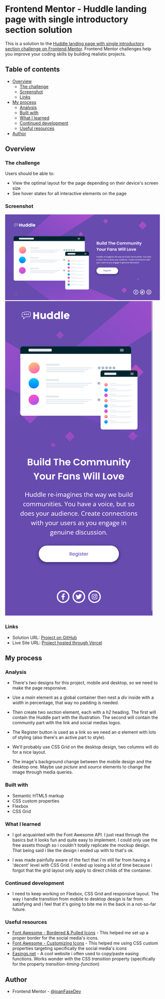 # Frontend Mentor - Huddle landing page with single introductory section solution

This is a solution to the [Huddle landing page with single introductory section challenge on Frontend Mentor](https://www.frontendmentor.io/challenges/huddle-landing-page-with-a-single-introductory-section-B_2Wvxgi0). Frontend Mentor challenges help you improve your coding skills by building realistic projects.

## Table of contents

- [Overview](#overview)
  - [The challenge](#the-challenge)
  - [Screenshot](#screenshot)
  - [Links](#links)
- [My process](#my-process)
  - [Analysis](#analysis)
  - [Built with](#built-with)
  - [What I learned](#what-i-learned)
  - [Continued development](#continued-development)
  - [Useful resources](#useful-resources)
- [Author](#author)

## Overview

### The challenge

Users should be able to:

- View the optimal layout for the page depending on their device's screen size
- See hover states for all interactive elements on the page

### Screenshot

![](./images/hudle-landing-page-desktop.png)
![](./images/hudle-landing-page-mobile.png)

### Links

- Solution URL: [Project on GitHub](https://github.com/joanFaseDev/hudle-landing-page)
- Live Site URL: [Project hosted through Vercel](https://hudle-landing-page-ten.vercel.app/)

## My process

### Analysis

- There's two designs for this project, mobile and desktop, so we need to make the page responsive.

- Use a _main_ element as a global container then nest a _div_ inside with a _width_ in percentage, that way no padding is needed.

- Then create two _section_ element, each with a _h2_ heading. The first will contain the Huddle part with the illustration. The second will contain the community part with the link and social medias logos.

- The Register button is used as a link so we need an _a_ element with lots of styling (also there's an active part to style).

- We'll probably use CSS Grid on the desktop design, two columns will do for a nice layout.

- The image's background change between the mobile design and the desktop one. Maybe use _picture_ and _source_ elements to change the image through media queries.

### Built with

- Semantic HTML5 markup
- CSS custom properties
- Flexbox
- CSS Grid

### What I learned

- I got acquainted with the Font Awesome API. I just read through the basics but it looks fun and quite easy to implement. I could only use the free assets though so i couldn't totally replicate the mockup design. That being said i like the design i ended up with to that's ok.

- I was made painfully aware of the fact that i'm still far from having a 'decent' level with CSS Grid. I ended up losing a lot of time because i forgot that the grid layout only apply to direct childs of the container.

### Continued development

- I need to keep working on Flexbox, CSS Grid and responsive layout. The way i handle transition from mobile to desktop design is far from satisfying and i feel that it's going to bite me in the back in a not-so-far future.

### Useful resources

- [Font Awesome - Bordered & Pulled Icons](https://fontawesome.com/docs/web/style/pull) - This helped me set up a proper border for the social media's icons.
- [Font Awesome - Customizing Icons](https://fontawesome.com/docs/web/style/custom) - This helped me using CSS custom properties targeting specifically the social media's icons
- [Easings.net](https://easings.net/) - A cool website i often used to copy/paste easing functions. Works wonder with the CSS _transition_ property (specifically for the property _transition-timing-function_)

## Author

- Frontend Mentor - [@joanFaseDev](https://www.frontendmentor.io/profile/joanFaseDev)

